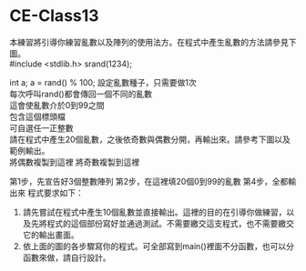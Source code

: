 # CE-Class13  
本練習將引導你練習亂數以及陣列的使用法方。在程式中產生亂數的方法請參見下圖。  
#include <stdlib.h>
srand(1234);

int a;
a = rand() % 100;
設定亂數種子，只需要做1次  
每次呼叫rand()都會傳回一個不同的亂數  
這會使亂數介於0到99之間  
包含這個標頭檔  
可自選任一正整數  
請在程式中產生20個亂數，之後依奇數與偶數分開，再輸出來。請參考下圖以及範例輸出。  
將偶數複製到這裡
將奇數複製到這裡

第1步，先宣告好3個整數陣列
第2步，在這裡填20個0到99的亂數
第4步，全都輸出來
程式要求如下：  
1.	請先嘗試在程式中產生10個亂數並直接輸出。這裡的目的在引導你做練習，以及先將程式的這個部份寫好並通過測試。不需要繳交這支程式，也不需要繳交它的輸出畫面。  
2.	依上面的圖的各步驟寫你的程式。可全部寫到main()裡面不分函數，也可以分函數來做，請自行設計。  

